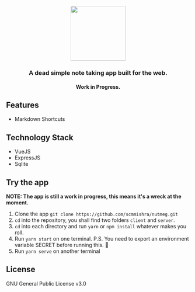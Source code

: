 <div align="center">
    <img src="docs/assets/nutmeg.svg" height="150">
</div>

<h3 align="center">A dead simple note taking app built for the web.</h3>
<h4 align="center">Work in Progress.</h4>

## Features
- Markdown Shortcuts

## Technology Stack
- VueJS
- ExpressJS
- Sqlite

## Try the app
**NOTE: The app is still a work in progress, this means it's a wreck at the moment.**
1. Clone the app `git clone https://github.com/scmmishra/nutmeg.git`
2. `cd` into the repository, you shall find two folders `client` and `server`.
3. `cd` into each directory and run `yarn` or `npm install` whatever makes you roll.
4. Run `yarn start` on one terminal. P.S. You need to export an environment variable SECRET before running this. 🤦
5. Run `yarn serve` on another terminal

## License
GNU General Public License v3.0